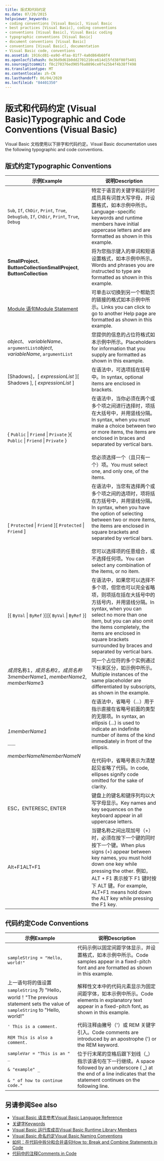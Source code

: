 ```yaml
---
title: 版式和代码约定
ms.date: 07/20/2015
helpviewer_keywords:
- coding conventions [Visual Basic], Visual Basic
- best practices [Visual Basic], coding conventions
- conventions [Visual Basic], Visual Basic coding
- typographic conventions [Visual Basic]
- document conventions [Visual Basic]
- conventions [Visual Basic], documentation
- Visual Basic code, conventions
ms.assetid: 1916cd81-ea9d-4faa-81f7-4a0d864b60f4
ms.openlocfilehash: 0e36d9d61b0dd2701210ce614d15fd38f08f5401
ms.sourcegitcommit: f8c270376ed905f6a8896ce0fe25b4f4b38ff498
ms.translationtype: MT
ms.contentlocale: zh-CN
ms.lasthandoff: 06/04/2020
ms.locfileid: "84401350"
---
```

# <a name="typographic-and-code-conventions-visual-basic"></a><span data-ttu-id="f0f63-102">版式和代码约定 (Visual Basic)</span><span class="sxs-lookup"><span data-stu-id="f0f63-102">Typographic and Code Conventions (Visual Basic)</span></span>

<span data-ttu-id="f0f63-103">Visual Basic 文档使用以下排字和代码约定。</span><span class="sxs-lookup"><span data-stu-id="f0f63-103">Visual Basic documentation uses the following typographic and code conventions.</span></span>  
  
## <a name="typographic-conventions"></a><span data-ttu-id="f0f63-104">版式约定</span><span class="sxs-lookup"><span data-stu-id="f0f63-104">Typographic Conventions</span></span>  
  
|<span data-ttu-id="f0f63-105">示例</span><span class="sxs-lookup"><span data-stu-id="f0f63-105">Example</span></span>|<span data-ttu-id="f0f63-106">说明</span><span class="sxs-lookup"><span data-stu-id="f0f63-106">Description</span></span>|  
|-------------|-----------------|  
|<span data-ttu-id="f0f63-107">`Sub`, `If`, `ChDir`, `Print`, `True`, `Debug`</span><span class="sxs-lookup"><span data-stu-id="f0f63-107">`Sub`, `If`, `ChDir`, `Print`, `True`, `Debug`</span></span>|<span data-ttu-id="f0f63-108">特定于语言的关键字和运行时成员具有词首大写字母，并设置格式，如本示例中所示。</span><span class="sxs-lookup"><span data-stu-id="f0f63-108">Language-specific keywords and runtime members have initial uppercase letters and are formatted as shown in this example.</span></span>|  
|<span data-ttu-id="f0f63-109">**SmallProject**、 **ButtonCollection**</span><span class="sxs-lookup"><span data-stu-id="f0f63-109">**SmallProject**, **ButtonCollection**</span></span>|<span data-ttu-id="f0f63-110">将为您指示键入的单词和短语设置格式，如本示例中所示。</span><span class="sxs-lookup"><span data-stu-id="f0f63-110">Words and phrases you are instructed to type are formatted as shown in this example.</span></span>|  
|[<span data-ttu-id="f0f63-111">Module 语句</span><span class="sxs-lookup"><span data-stu-id="f0f63-111">Module Statement</span></span>](statements/module-statement.md)|<span data-ttu-id="f0f63-112">可单击以切换到另一个帮助页的链接的格式如本示例中所示。</span><span class="sxs-lookup"><span data-stu-id="f0f63-112">Links you can click to go to another Help page are formatted as shown in this example.</span></span>|  
|<span data-ttu-id="f0f63-113">*object*、 *variableName*、`argumentList`</span><span class="sxs-lookup"><span data-stu-id="f0f63-113">*object*, *variableName*, `argumentList`</span></span>|<span data-ttu-id="f0f63-114">您提供的信息的占位符格式如本示例中所示。</span><span class="sxs-lookup"><span data-stu-id="f0f63-114">Placeholders for information that you supply are formatted as shown in this example.</span></span>|  
|<span data-ttu-id="f0f63-115">[Shadows]，[ *expressionList* ]</span><span class="sxs-lookup"><span data-stu-id="f0f63-115">[ Shadows ], [ *expressionList* ]</span></span>|<span data-ttu-id="f0f63-116">在语法中，可选项括在括号中。</span><span class="sxs-lookup"><span data-stu-id="f0f63-116">In syntax, optional items are enclosed in brackets.</span></span>|  
|<span data-ttu-id="f0f63-117">{ `Public` &#124; `Friend` &#124; `Private` }</span><span class="sxs-lookup"><span data-stu-id="f0f63-117">{ `Public` &#124; `Friend` &#124; `Private` }</span></span>|<span data-ttu-id="f0f63-118">在语法中，当你必须在两个或多个项之间进行选择时，项括在大括号中，并用竖线分隔。</span><span class="sxs-lookup"><span data-stu-id="f0f63-118">In syntax, when you must make a choice between two or more items, the items are enclosed in braces and separated by vertical bars.</span></span><br /><br /> <span data-ttu-id="f0f63-119">您必须选择一个（且只有一个）项。</span><span class="sxs-lookup"><span data-stu-id="f0f63-119">You must select one, and only one, of the items.</span></span>|  
|<span data-ttu-id="f0f63-120">[ `Protected` &#124; `Friend` ]</span><span class="sxs-lookup"><span data-stu-id="f0f63-120">[ `Protected` &#124; `Friend` ]</span></span>|<span data-ttu-id="f0f63-121">在语法中，当您有选择两个或多个项之间的选项时，项将括在方括号中，并用竖线分隔。</span><span class="sxs-lookup"><span data-stu-id="f0f63-121">In syntax, when you have the option of selecting between two or more items, the items are enclosed in square brackets and separated by vertical bars.</span></span><br /><br /> <span data-ttu-id="f0f63-122">您可以选择项的任意组合，或不选择任何项。</span><span class="sxs-lookup"><span data-stu-id="f0f63-122">You can select any combination of the items, or no item.</span></span>|  
|<span data-ttu-id="f0f63-123">[{ `ByVal` &#124; `ByRef` }]</span><span class="sxs-lookup"><span data-stu-id="f0f63-123">[{ `ByVal` &#124; `ByRef` }]</span></span>|<span data-ttu-id="f0f63-124">在语法中，如果您可以选择不多个项，但您也可以完全省略项，则项括在括在大括号中的方括号内，并用竖线分隔。</span><span class="sxs-lookup"><span data-stu-id="f0f63-124">In syntax, when you can select no more than one item, but you can also omit the items completely, the items are enclosed in square brackets surrounded by braces and separated by vertical bars.</span></span>|  
|<span data-ttu-id="f0f63-125">*成员*名称1，*成员名称*2，*成员名称*3</span><span class="sxs-lookup"><span data-stu-id="f0f63-125">*memberName*1, *memberName*2, *memberName*3</span></span>|<span data-ttu-id="f0f63-126">同一个占位符的多个实例通过下标来区分，如示例中所示。</span><span class="sxs-lookup"><span data-stu-id="f0f63-126">Multiple instances of the same placeholder are differentiated by subscripts, as shown in the example.</span></span>|  
|<span data-ttu-id="f0f63-127">*1*</span><span class="sxs-lookup"><span data-stu-id="f0f63-127">*memberName1*</span></span><br /><br /> <span data-ttu-id="f0f63-128">...</span><span class="sxs-lookup"><span data-stu-id="f0f63-128">...</span></span><br /><br /> <span data-ttu-id="f0f63-129">*memberNameN*</span><span class="sxs-lookup"><span data-stu-id="f0f63-129">*memberNameN*</span></span>|<span data-ttu-id="f0f63-130">在语法中，省略号（...）用于指示直接在省略号前面的类型的无限项。</span><span class="sxs-lookup"><span data-stu-id="f0f63-130">In syntax, an ellipsis (...) is used to indicate an indefinite number of items of the kind immediately in front of the ellipsis.</span></span><br /><br /> <span data-ttu-id="f0f63-131">在代码中，省略号表示为清楚起见省略了代码。</span><span class="sxs-lookup"><span data-stu-id="f0f63-131">In code, ellipses signify code omitted for the sake of clarity.</span></span>|  
|<span data-ttu-id="f0f63-132">ESC，ENTER</span><span class="sxs-lookup"><span data-stu-id="f0f63-132">ESC, ENTER</span></span>|<span data-ttu-id="f0f63-133">键盘上的键名和键序列均以大写字母显示。</span><span class="sxs-lookup"><span data-stu-id="f0f63-133">Key names and key sequences on the keyboard appear in all uppercase letters.</span></span>|  
|<span data-ttu-id="f0f63-134">Alt+F1</span><span class="sxs-lookup"><span data-stu-id="f0f63-134">ALT+F1</span></span>|<span data-ttu-id="f0f63-135">当键名称之间出现加号（+）时，必须在按下一个键的同时按下一个键。</span><span class="sxs-lookup"><span data-stu-id="f0f63-135">When plus signs (+) appear between key names, you must hold down one key while pressing the other.</span></span> <span data-ttu-id="f0f63-136">例如，ALT + F1 表示按下 F1 键时按下 ALT 键。</span><span class="sxs-lookup"><span data-stu-id="f0f63-136">For example, ALT+F1 means hold down the ALT key while pressing the F1 key.</span></span>|  
  
## <a name="code-conventions"></a><span data-ttu-id="f0f63-137">代码约定</span><span class="sxs-lookup"><span data-stu-id="f0f63-137">Code Conventions</span></span>  
  
|<span data-ttu-id="f0f63-138">示例</span><span class="sxs-lookup"><span data-stu-id="f0f63-138">Example</span></span>|<span data-ttu-id="f0f63-139">说明</span><span class="sxs-lookup"><span data-stu-id="f0f63-139">Description</span></span>|  
|-------------|-----------------|  
|`sampleString = "Hello, world!"`|<span data-ttu-id="f0f63-140">代码示例以固定间距字体显示，并设置格式，如本示例中所示。</span><span class="sxs-lookup"><span data-stu-id="f0f63-140">Code samples appear in a fixed-pitch font and are formatted as shown in this example.</span></span>|  
|<span data-ttu-id="f0f63-141">上一语句将的值设置 `sampleString` 为 "Hello，world！"</span><span class="sxs-lookup"><span data-stu-id="f0f63-141">The previous statement sets the value of `sampleString` to "Hello, world!"</span></span>|<span data-ttu-id="f0f63-142">解释性文本中的代码元素显示为固定间距字体，如本示例中所示。</span><span class="sxs-lookup"><span data-stu-id="f0f63-142">Code elements in explanatory text appear in a fixed-pitch font, as shown in this example.</span></span>|  
|`' This is a comment.`<br /><br /> `REM This is also a comment.`|<span data-ttu-id="f0f63-143">代码注释由撇号（'）或 REM 关键字引入。</span><span class="sxs-lookup"><span data-stu-id="f0f63-143">Code comments are introduced by an apostrophe (') or the REM keyword.</span></span>|  
|`sampleVar = "This is an " _`<br /><br /> `& "example" _`<br /><br /> `& " of how to continue code."`|<span data-ttu-id="f0f63-144">位于行末尾的空格后跟下划线（_）指示该语句在下一行继续。</span><span class="sxs-lookup"><span data-stu-id="f0f63-144">A space followed by an underscore ( _) at the end of a line indicates that the statement continues on the following line.</span></span>|  
  
## <a name="see-also"></a><span data-ttu-id="f0f63-145">另请参阅</span><span class="sxs-lookup"><span data-stu-id="f0f63-145">See also</span></span>

- [<span data-ttu-id="f0f63-146">Visual Basic 语言参考</span><span class="sxs-lookup"><span data-stu-id="f0f63-146">Visual Basic Language Reference</span></span>](index.md)
- [<span data-ttu-id="f0f63-147">关键字</span><span class="sxs-lookup"><span data-stu-id="f0f63-147">Keywords</span></span>](keywords/index.md)
- [<span data-ttu-id="f0f63-148">Visual Basic 运行库成员</span><span class="sxs-lookup"><span data-stu-id="f0f63-148">Visual Basic Runtime Library Members</span></span>](runtime-library-members.md)
- [<span data-ttu-id="f0f63-149">Visual Basic 命名约定</span><span class="sxs-lookup"><span data-stu-id="f0f63-149">Visual Basic Naming Conventions</span></span>](../programming-guide/program-structure/naming-conventions.md)
- [<span data-ttu-id="f0f63-150">如何：在代码中拆分和合并语句</span><span class="sxs-lookup"><span data-stu-id="f0f63-150">How to: Break and Combine Statements in Code</span></span>](../programming-guide/program-structure/how-to-break-and-combine-statements-in-code.md)
- [<span data-ttu-id="f0f63-151">代码中的注释</span><span class="sxs-lookup"><span data-stu-id="f0f63-151">Comments in Code</span></span>](../programming-guide/program-structure/comments-in-code.md)
